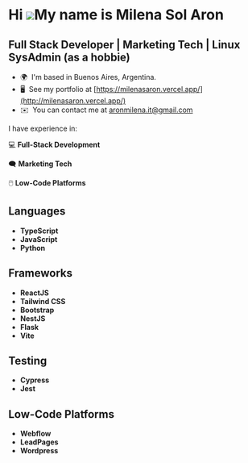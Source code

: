 Hi ![](https://user-images.githubusercontent.com/18350557/176309783-0785949b-9127-417c-8b55-ab5a4333674e.gif)My name is Milena Sol Aron
=======================================================================================================================================

Full Stack Developer | Marketing Tech | Linux SysAdmin (as a hobbie)
------------------

* 🌍  I'm based in Buenos Aires, Argentina.
* 🖥️  See my portfolio at [https://milenasaron.vercel.app/](http://milenasaron.vercel.app/)
* ✉️  You can contact me at [aronmilena.it@gmail.com](mailto:aronmilena.it@gmail.com)

I have experience in:

💻 **Full-Stack Development**

:left_speech_bubble: **Marketing Tech**

🖱️ **Low-Code Platforms** 

## Languages
- **TypeScript**
- **JavaScript**
- **Python**

## Frameworks
- **ReactJS**
- **Tailwind CSS**
- **Bootstrap**
- **NestJS**
- **Flask**
- **Vite**

## Testing
- **Cypress**
- **Jest**

## Low-Code Platforms
- **Webflow**
- **LeadPages**
- **Wordpress**
